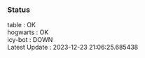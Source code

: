 ### Status


table : OK  
hogwarts : OK  
icy-bot : DOWN  
Latest Update : 2023-12-23 21:06:25.685438
